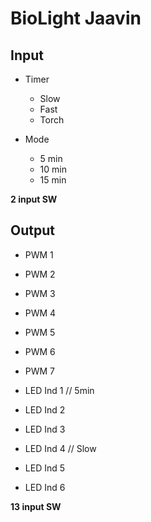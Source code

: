 # BioLight Jaavin

## Input

* Timer
	* Slow
	* Fast 
	* Torch

* Mode
	* 5 min
	* 10 min
	* 15 min

**2 input SW**

## Output

* PWM 1 
* PWM 2
* PWM 3
* PWM 4
* PWM 5
* PWM 6
* PWM 7

* LED Ind 1 // 5min
* LED Ind 2
* LED Ind 3
* LED Ind 4 // Slow
* LED Ind 5
* LED Ind 6

**13 input SW**

